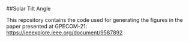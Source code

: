 ##Solar Tilt Angle

This repository contains the code used for generating the figures in the paper presented at GPECOM-21: https://ieeexplore.ieee.org/document/9587892
